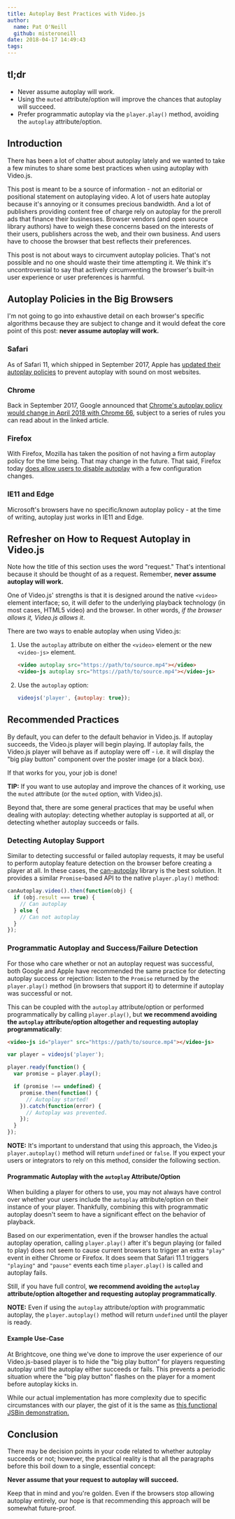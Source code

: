 ```yaml
---
title: Autoplay Best Practices with Video.js
author:
  name: Pat O'Neill
  github: misteroneill
date: 2018-04-17 14:49:43
tags:
---
```



## tl;dr
* Never assume autoplay will work.
* Using the `muted` attribute/option will improve the chances that autoplay will succeed.
* Prefer programmatic autoplay via the `player.play()` method, avoiding the `autoplay` attribute/option.

## Introduction
There has been a lot of chatter about autoplay lately and we wanted to take a few minutes to share some best practices when using autoplay with Video.js.

This post is meant to be a source of information - not an editorial or positional statement on autoplaying video. A lot of users hate autoplay because it's annoying or it consumes precious bandwidth. And a lot of publishers providing content free of charge rely on autoplay for the preroll ads that finance their businesses. Browser vendors (and open source library authors) have to weigh these concerns based on the interests of their users, publishers across the web, and their own business. And users have to choose the browser that best reflects their preferences.

This post is not about ways to circumvent autoplay policies. That's not possible and no one should waste their time attempting it. We think it's uncontroversial to say that actively circumventing the browser's built-in user experience or user preferences is harmful.

## Autoplay Policies in the Big Browsers
I'm not going to go into exhaustive detail on each browser's specific algorithms because they are subject to change and it would defeat the core point of this post: **never assume autoplay will work.**

### Safari
As of Safari 11, which shipped in September 2017, Apple has [updated their autoplay policies](https://webkit.org/blog/7734/auto-play-policy-changes-for-macos/) to prevent autoplay with sound on most websites.

### Chrome
Back in September 2017, Google announced that [Chrome's autoplay policy would change in April 2018 with Chrome 66](https://developers.google.com/web/updates/2017/09/autoplay-policy-changes), subject to a series of rules you can read about in the linked article.

### Firefox
With Firefox, Mozilla has taken the position of not having a firm autoplay policy for the time being. That may change in the future. That said, Firefox today [does allow users to disable autoplay](https://support.mozilla.org/en-US/questions/1150702) with a few configuration changes.

### IE11 and Edge
Microsoft's browsers have no specific/known autoplay policy - at the time of writing, autoplay just works in IE11 and Edge.

## Refresher on How to Request Autoplay in Video.js
Note how the title of this section uses the word "request." That's intentional because it should be thought of as a request. Remember, **never assume autoplay will work.**

One of Video.js' strengths is that it is designed around the native `<video>` element interface; so, it will defer to the underlying playback technology (in most cases, HTML5 video) and the browser. In other words, _if the browser allows it, Video.js allows it_.

There are two ways to enable autoplay when using Video.js:

1. Use the `autoplay` attribute on either the `<video>` element or the new `<video-js>` element.
   
   ```html
   <video autoplay src="https://path/to/source.mp4"></video>
   <video-js autoplay src="https://path/to/source.mp4"></video-js>
   ```

1. Use the `autoplay` option:

   ```js
   videojs('player', {autoplay: true});
   ```

## Recommended Practices
By default, you can defer to the default behavior in Video.js. If autoplay succeeds, the Video.js player will begin playing. If autoplay fails, the Video.js player will behave as if autoplay were off - i.e. it will display the "big play button" component over the poster image (or a black box).

If that works for you, your job is done!

**TIP:** If you want to use autoplay and improve the chances of it working, use the `muted` attribute (or the `muted` option, with Video.js).

Beyond that, there are some general practices that may be useful when dealing with autoplay: detecting whether autoplay is supported at all, or detecting whether autoplay succeeds or fails.

### Detecting Autoplay Support
Similar to detecting successful or failed autoplay requests, it may be useful to perform autoplay feature detection on the browser before creating a player at all. In these cases, the [can-autoplay](https://github.com/video-dev/can-autoplay) library is the best solution. It provides a similar `Promise`-based API to the native `player.play()` method:

```js
canAutoplay.video().then(function(obj) {
  if (obj.result === true) {
    // Can autoplay
  } else {
    // Can not autoplay
  }
});
```

### Programmatic Autoplay and Success/Failure Detection
For those who care whether or not an autoplay request was successful, both Google and Apple have recommended the same practice for detecting autoplay success or rejection: listen to the `Promise` returned by the `player.play()` method (in browsers that support it) to determine if autoplay was successful or not.

This can be coupled with the `autoplay` attribute/option or performed programmatically by calling `player.play()`, but **we recommend avoiding the `autoplay` attribute/option altogether and requesting autoplay programmatically**:

```html
<video-js id="player" src="https://path/to/source.mp4"></video-js>
```

```js
var player = videojs('player');

player.ready(function() {
  var promise = player.play();

  if (promise !== undefined) {
    promise.then(function() {
      // Autoplay started!
    }).catch(function(error) {
      // Autoplay was prevented.
    });
  }
});
```

**NOTE:** It's important to understand that using this approach, the Video.js `player.autoplay()` method will return `undefined` or `false`. If you expect your users or integrators to rely on this method, consider the following section.

#### Programmatic Autoplay with the `autoplay` Attribute/Option
When building a player for others to use, you may not always have control over whether your users include the `autoplay` attribute/option on their instance of your player. Thankfully, combining this with programmatic autoplay doesn't seem to have a significant effect on the behavior of playback.

Based on our experimentation, even if the browser handles the actual autoplay operation, calling `player.play()` after it's begun playing (or failed to play) does not seem to cause current browsers to trigger an extra `"play"` event in either Chrome or Firefox. It does seem that Safari 11.1 triggers `"playing"` and `"pause"` events each time `player.play()` is called and autoplay fails.

Still, if you have full control, **we recommend avoiding the `autoplay` attribute/option altogether and requesting autoplay programmatically**.

**NOTE:** Even if using the `autoplay` attribute/option *with* programmatic autoplay, the `player.autoplay()` method will return `undefined` until the player is ready.

#### Example Use-Case
At Brightcove, one thing we've done to improve the user experience of our Video.js-based player is to hide the "big play button" for players requesting autoplay until the autoplay either succeeds or fails. This prevents a periodic situation where the "big play button" flashes on the player for a moment before autoplay kicks in.

While our actual implementation has more complexity due to specific circumstances with our player, the gist of it is the same as [this functional JSBin demonstration.](https://jsbin.com/quqodek/edit?html,js,output)

## Conclusion
There may be decision points in your code related to whether autoplay succeeds or not; however, the practical reality is that all the paragraphs before this boil down to a single, essential concept:

**Never assume that your request to autoplay will succeed.**

Keep that in mind and you're golden. Even if the browsers stop allowing autoplay entirely, our hope is that recommending this approach will be somewhat future-proof.
